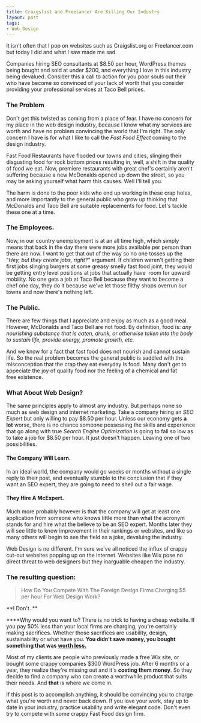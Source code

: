 ```yaml
--- 
title: Craigslist and Freelancer Are Killing Our Industry
layout: post
tags: 
- Web_Design
---
```

It isn't often that I pop on websites such as Craigslist.org or Freelancer.com but today I did and what I saw made me sad.

Companies hiring SEO consultants at $8.50 per hour, WordPress themes being bought and sold at under $200, and everything I love in this industry being devalued. Consider this a call to action for you poor souls out their who have become so convinced of your lack of worth that you consider providing your professional services at Taco Bell prices.

### The Problem

Don't get this twisted as coming from a place of fear. I have no concern for my place in the web design industry, because I know what my services are worth and have no problem convincing the world that I'm right. The only concern I have is for what I like to call the *Fast Food Effect* coming to the design industry.

Fast Food Restaurants have flooded our towns and cities, slinging their disgusting food for rock bottom prices resulting in, well, a shift in the quality of food we eat. Now, premiere restaurants with great chef's certainly aren't suffering because a new McDonalds opened up down the street, so you may be asking yourself what harm this causes. Well I'll tell you.

The harm is done to the poor kids who end up working in these crap holes, and more importantly to the general public who grow up thinking that McDonalds and Taco Bell are suitable replacements for food. Let's tackle these one at a time.

### The Employees.

Now, in our country unemployment is at an all time high, which simply means that back in the day there were more jobs available per person than there are now. I want to get that out of the way so no one tosses up the "*Hey, but they create jobs, right?"* argument. If children weren't getting their first jobs slinging burgers at some greasy smelly fast food joint, they would be getting entry level positions at jobs that actually have  room for upward mobility. No one gets a job at Taco Bell because they want to become a chef one day, they do it because we've let those filthy shops overrun our towns and now there's nothing left.

### The Public.

There are few things that I appreciate and enjoy as much as a good meal. However, McDonalds and Taco Bell are not food. By definition, food is:
*any nourishing substance that is eaten, drunk, or otherwise taken into the body to sustain life, provide energy, promote growth, etc.*

And we know for a fact that fast food does not nourish and cannot sustain life. So the real problem becomes the general public is saddled with the misconception that the crap they eat everyday is food. Many don't get to appeciate the joy of quality food nor the feeling of a chemical and fat free existence.

### What About Web Design?

The same principles apply to almost any industry. But perhaps none so much as web design and internet marketing. Take a company hiring an *SEO Expert* but only willing to pay $8.50 per hour. Unless our economy gets **a lot** worse, there is no chance someone possessing the skills and experience that go along with true *Search Engine Optimization* is going to fall so low as to take a job for $8.50 per hour. It just doesn't happen. Leaving one of two possibilities.

#### The Company Will Learn.  

In an ideal world, the company would go weeks or months without a single reply to their post, and eventually stumble to the conclusion that if they want an SEO expert, they are going to need to shell out a fair wage.

#### They Hire A McExpert. 

Much more probably however is that the company will get at least one application from someone who knows little more than what the acronym stands for and hire what the believe to be an SEO expert. Months later they will see little to know improvement in their rankings or websites, and like so many others will begin to see the field as a joke, devaluing the industry.

Web Design is no different. I'm sure we've all noticed the influx of crappy cut-out websites popping up on the internet. Websites like Wix pose no direct threat to web designers but they inarguable cheapen the industry.

### The resulting question:

<blockquote>How Do You Compete With The Foreign Design Firms Charging $5 per hour For Web Design Work?</blockquote>

**I Don't. **

****Why would you want to? There is no trick to having a cheap website. If you pay 50% less than your local firms are charging, you're certainly making sacrifices. Whether those sacrifices are usability, design, sustainability or what have you. **You didn't save money, you bought something that was <span style="text-decoration: underline;">worth less.</span>**

Most of my clients are people who previously made a free Wix site, or bought some crappy companies $300 WordPress job. After 6 months or a year, they realize they're missing out and it's **costing them money**. So they decide to find a company who can create a worthwhile product that suits their needs. And **that** is where we come in.

If this post is to accomplish anything, it should be convincing you to charge what you're worth and never back down. If you love your work, stay up to date in your industry, practice usability and write elegant code. Don't even try to compete with some crappy Fast Food design firm.